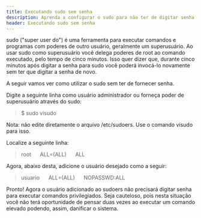 ```yaml
---
title: Executando sudo sem senha
description: Aprenda a configurar o sudo para não ter de digitar senha.
header: Executando sudo sem senha
---
```


sudo ("super user do") é uma ferramenta para executar comandos e programas com poderes de outro usuário, geralmente um superusuário. Ao usar sudo como superusuário você delega poderes de root ao comando executado, pelo tempo de cinco minutos. Isso quer dizer que, durante cinco minutos após digitar a senha para sudo você poderá invocá-lo novamente sem ter que digitar a senha de novo.

A seguir vamos ver como utilizar o sudo sem ter de fornecer senha.

Digite a seguinte linha como usuário administrador ou forneça poder de superusuário através do sudo:

> $ sudo visudo

Nota: não edite diretamente o arquivo /etc/sudoers. Use o comando visudo para isso.

Localize a seguinte linha:

> root&nbsp;&nbsp;&nbsp;&nbsp;&nbsp;&nbsp;ALL=(ALL)&nbsp;&nbsp;&nbsp;&nbsp;&nbsp;&nbsp;ALL

Agora, abaixo desta, adicione o usuário desejado como a seguir:

> usuario&nbsp;&nbsp;&nbsp;&nbsp;&nbsp;&nbsp;ALL=(ALL)&nbsp;&nbsp;&nbsp;&nbsp;&nbsp;&nbsp;NOPASSWD:ALL

Pronto! Agora o usuário adicionado ao sudoers não precisará digitar senha para executar comandos privilegiados.
Seja cauteloso, pois nesta situação você não terá oportunidade de pensar duas vezes ao executar um comando elevado podendo, assim, danificar o sistema.
